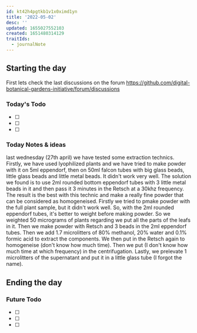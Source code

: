 ```yaml
---
id: kt42h4pgtkb1v1x0ximd1yn
title: '2022-05-02'
desc: ''
updated: 1655027552103
created: 1651480314129
traitIds:
  - journalNote
---
```



## Starting the day

First lets check the last discussions on the forum https://github.com/digital-botanical-gardens-initiative/forum/discussions

### Today's Todo 

- [ ] 
- [ ] 
- [ ] 

### Today Notes & ideas
last wednesday (27th april) we have tested some extraction technics. Firstly, we have used lyophilized plants and we have tried to make powder with it on 5ml eppendorf, then on 50ml falcon tubes with big glass beads, little glass beads and little metal beads. It didn't work very well. The solution we found is to use 2ml rounded bottom eppendorf tubes with 3 little metal beads in it and then pass it 3 minutes in the Retsch at a 30khz frequency. The result is the best with this technic and make a really fine powder that can be considered as homogeneised. Firstly we tried to pmake powder with the full plant sample, but it didn't work well. So, with the 2ml rounded eppendorf tubes, it's better to weight before making powder. So we weighted 50 micrograms of plants regarding we put all the parts of the leafs in it. Then we make powder with Retsch and 3 beads in the 2ml eppendorf tubes. Then we add 1.7 microlitters of 80% methanol, 20% water and 0.1% formic acid to extract the components. We then put in the Retsch again to homogeneise (don't know how much time). Then we put (I don't know how much time at which frequency) in the centrifugation. Lastly, we prelevate 1 microlitters of the supernatant and put it in a little glass tube (I forgot the name). 



## Ending the day

### Future Todo

- [ ] 
- [ ] 
- [ ] 
